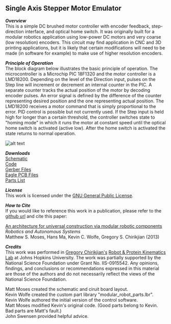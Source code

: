 ## Single Axis Stepper Motor Emulator

**_Overview_**          
This is a simple DC brushed motor controller with encoder feedback, step-direction interface, and optical home switch. It was originally built for a modular robotics application using low-power DC motors and very coarse (low resolution) encoders. This circuit may find application in CNC and 3D printing applications, but it is likely that certain modifications will need to be made (in software for example) to make use of higher resolution encoders. 

**_Principle of Operation_**   
The block diagram below illustrates the basic principle of operation. The microcontroller is a Microchip PIC 18F1320 and the motor controller is a LMD18200. Depending on the level of the Direction input, pulses on the Step line will increment or decrement an internal counter in the PIC. A separate counter tracks the actual position of the motor by decoding encoder pulses. An error signal is defined by the difference of the counter representing desired position and the one representing actual position. The LMD18200 receives a motor command that is simply proportional to the error. PID control is possible but not currently used. If the Step input is held high for longer than a certain threshold, the controller switches state to "homing mode" in which it runs the motor at constant speed until the optical home switch is activated (active low). After the home switch is activated the state returns to normal operation.

![alt text](https://raw2.github.com/mattmoses/SingleAxisEmulator/master/blockDiagram.png)

**_Downloads_**   
[Schematic](https://github.com/mattmoses/SingleAxisEmulator/blob/master/singleAxisMotor3.pdf)   
[Code](https://github.com/mattmoses/SingleAxisEmulator/tree/master/verticalMotor)     
[Gerber Files](https://github.com/mattmoses/SingleAxisEmulator/tree/master/gerbers)   
[Eagle PCB Files](https://github.com/mattmoses/SingleAxisEmulator/tree/master/eagleFiles)     
[Parts List](https://github.com/mattmoses/SingleAxisEmulator/blob/master/singleAxisMotor3_parts.txt)   

**_License_**   
This work is licensed under the [GNU General Public License](http://www.gnu.org/licenses/gpl.html).

**_How to Cite_**   
If you would like to reference this work in a publication, please refer to the [github url](https://github.com/mattmoses/SingleAxisEmulator) and cite this paper:

[An architecture for universal construction via modular robotic components](http://dx.doi.org/10.1016/j.robot.2013.08.005)    
*Robotics and Autonomous Systems*   
Matthew S. Moses, Hans Ma, Kevin C. Wolfe, Gregory S. Chirikjian (2013)

**_Credits_**   
This work was performed in [Gregory Chirikjian's](http://scholar.google.com/citations?user=qoIuyMoAAAAJ) [Robot & Protein Kinematics Lab](https://rpk.lcsr.jhu.edu/Publications) at Johns Hopkins University. The work was partially supported by the National Science Foundation under Grant No. IIS-0915542. Any opinions, findings, and conclusions or recommendations expressed in this material are those of the authors and do not necessarily reflect the views of the National Science Foundation.

Matt Moses created the schematic and ciruit board layout.    
Kevin Wolfe created the custom part library "modular_robot_parts.lbr".   
Kevin Wolfe authored the initial version of the control software.   
Matt Moses modified Kevin's original code. (Good parts belong to Kevin. Bad parts are Matt's fault.)   
John Swensen provided helpful advice.





